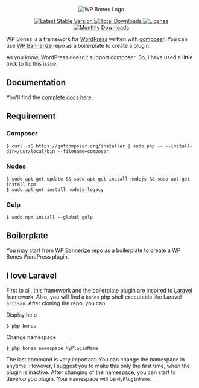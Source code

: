 <p align="center">
  <img src="https://github.com/wpbones/WPBones/wiki/images/wp-bones-logo-little.png" alt="WP Bones Logo" />
</p>

<p align="center">

  <a href="https://packagist.org/packages/wpbones/wpbones">
   <img src="https://poser.pugx.org/wpbones/wpbones/v/stable" alt="Latest Stable Version" />
  </a>
  
  <a href="https://packagist.org/packages/wpbones/wpbones">
   <img src="https://poser.pugx.org/wpbones/wpbones/downloads" alt="Total Downloads" />
  </a>

  <a href="https://packagist.org/packages/wpbones/wpbones">
   <img src="https://poser.pugx.org/wpbones/wpbones/license" alt="License" />
  </a>
  
  <a href="https://packagist.org/packages/wpbones/wpbones">
   <img src="https://poser.pugx.org/wpbones/wpbones/d/monthly" alt="Monthly Downloads" />
  </a>

</p>

WP Bones is a framework for [WordPress](http://wordpress.org) written with [composer](https://getcomposer.org/).
You can use [WP Bannerize](https://github.com/wpbones/WPBannerize) repo as a boilerplate to create a plugin.

As you know, WordPress doesn't support composer. So, I have used a little trick to fix this issue.

## Documentation

You'll find the [complete docs here](https://github.com/wpbones/WPBones/wiki).

## Requirement

### Composer

    $ curl -sS https://getcomposer.org/installer | sudo php -- --install-dir=/usr/local/bin --filename=composer

### Nodes

    $ sudo apt-get update && sudo apt-get install nodejs && sudo apt-get install npm
    $ sudo apt-get install nodejs-legacy

### Gulp

    $ sudo npm install --global gulp

## Boilerplate

You may start from [WP Bannerize](https://github.com/wpbones/WPBannerize) repo as a boilerplate to create a WP Bones WordPress plugin.

## I love Laravel

First to all, this framework and the boilerplate plugin are inspired to [Laravel](http://laravel.com/) framework. Also, you will find a `bones` php shell executable like Laravel `artisan`.
After cloning the repo, you can:

Display help

    $ php bones

Change namespace

    $ php bones namespace MyPluginName

The last command is very important. You can change the namespace in anytime. However, I suggest you to make this only the first time, when the plugin is inactive.
After changing of the namespace, you can start to develop you plugin. Your namespace will be `MyPluginName`.